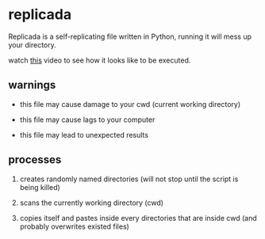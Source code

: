 # replicada
Replicada is a self-replicating file written in Python, running it will mess up your directory.

watch [this](https://youtu.be/lryRptDbnCI) video to see how it looks like to be executed.

## warnings

- this file may cause damage to your cwd (current working directory)

- this file may cause lags to your computer

- this file may lead to unexpected results

## processes

1. creates randomly named directories (will not stop until the script is being killed)

2. scans the currently working directory (cwd)

3. copies itself and pastes inside every directories that are inside cwd (and probably overwrites existed files)
